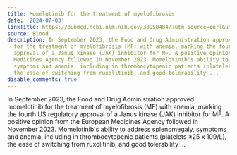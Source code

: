 ```yaml
---
title: Momelotinib for the treatment of myelofibrosis
date: '2024-07-03'
linkTitle: https://pubmed.ncbi.nlm.nih.gov/38958484/?utm_source=curl&utm_medium=rss&utm_campaign=journals&utm_content=7603509&fc=None&ff=20240704182601&v=2.18.0.post9+e462414
source: Blood
description: In September 2023, the Food and Drug Administration approved momelotinib
  for the treatment of myelofibrosis (MF) with anemia, marking the fourth US regulatory
  approval of a Janus kinase (JAK) inhibitor for MF. A positive opinion from the European
  Medicines Agency followed in November 2023. Momelotinib's ability to address splenomegaly,
  symptoms and anemia, including in thrombocytopenic patients (platelets ≥25 x 109/L),
  the ease of switching from ruxolitinib, and good tolerability ...
disable_comments: true
---
```

In September 2023, the Food and Drug Administration approved momelotinib for the treatment of myelofibrosis (MF) with anemia, marking the fourth US regulatory approval of a Janus kinase (JAK) inhibitor for MF. A positive opinion from the European Medicines Agency followed in November 2023. Momelotinib's ability to address splenomegaly, symptoms and anemia, including in thrombocytopenic patients (platelets ≥25 x 109/L), the ease of switching from ruxolitinib, and good tolerability ...